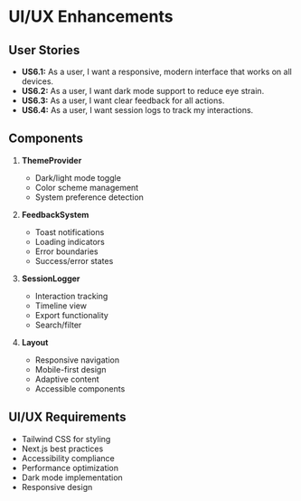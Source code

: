 # UI/UX Enhancements

## User Stories

- **US6.1:** As a user, I want a responsive, modern interface that works on all devices.
- **US6.2:** As a user, I want dark mode support to reduce eye strain.
- **US6.3:** As a user, I want clear feedback for all actions.
- **US6.4:** As a user, I want session logs to track my interactions.

## Components

1. **ThemeProvider**
   - Dark/light mode toggle
   - Color scheme management
   - System preference detection

2. **FeedbackSystem**
   - Toast notifications
   - Loading indicators
   - Error boundaries
   - Success/error states

3. **SessionLogger**
   - Interaction tracking
   - Timeline view
   - Export functionality
   - Search/filter

4. **Layout**
   - Responsive navigation
   - Mobile-first design
   - Adaptive content
   - Accessible components

## UI/UX Requirements

- Tailwind CSS for styling
- Next.js best practices
- Accessibility compliance
- Performance optimization
- Dark mode implementation
- Responsive design

